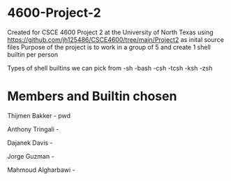 # 4600-Project-2
Created for CSCE 4600 Project 2 at the University of North Texas using https://github.com/jh125486/CSCE4600/tree/main/Project2 as inital source files
Purpose of the project is to work in a group of 5 and create 1 shell builtin per person

Types of shell builtins we can pick from
-sh
-bash
-csh
-tcsh
-ksh
-zsh



# Members and Builtin chosen

Thijmen Bakker - pwd

Anthony Tringali - 

Dajanek Davis - 

Jorge Guzman - 

Mahmoud Algharbawi - 
